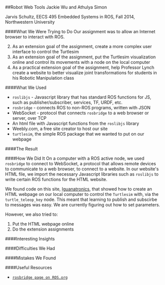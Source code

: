 ##Robot Web Tools
Jackie Wu and Athulya Simon

Jarvis Schultz, EECS 495 Embedded Systems in ROS, Fall 2014, Northwestern University


####What We Were Trying to Do
Our assignment was to allow an Internet browser to interact with ROS.


2. As an extension goal of the assignment, create a more complex user interface to control the Turtlesim
3. As an extension goal of the assignment, put the Turtlesim visualization online and control its movements with a node on the local computer
4. As a practical extension goal of the assignment, help Professor Lynch create a website to better visualize joint transformations for students in his Robotic Manipulation class

####What We Used
* `roslibjs` - Javascript library that has standard ROS functions for JS, such as publisher/subscriber, services, TF, URDF, etc.
* `rosbridge` - connects ROS to non-ROS programs, written with JSON
* WebSocket - protocol that connects `rosbridge` to a web browser or server, over TCP
* An html file with Javascript functions from the `roslibjs` library
* Weebly.com, a free site creator to host our site
* `turtlesim`, the simple ROS package that we wanted to put on our webpage

####The Result

####How We Did It
On a computer with a ROS active node, we used `rosbridge` to connect to WebSocket, a protocol that allows remote devices to communicate to a web browser, to connect to a website. In our website's HTML file, we import the necessary Javascript libraries such as `roslibjs` to write certain ROS functions for the HTML website.

We found code on this site, [Iguanatronics](http://iguanatronics.com/igtron/?p=313), that showed how to create an HTML webpage on our local computer to control the `Turtlesim` with, via the `turtle_teleop_key` node. This meant that learning to publish and subscirbe to messages was easy. We are currently figuring out how to set parameters.

However, we also tried to:
1. Put the HTML webpage online
2. Do the extension assignments


####Interesting Insights

####Difficulties We Had

####Mistakes We Found

####Useful Resources
* [`rosbridge page on ROS.org`](http://wiki.ros.org/rosbridge_suite)


